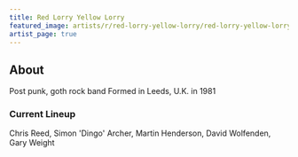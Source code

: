 ```yaml
---
title: Red Lorry Yellow Lorry
featured_image: artists/r/red-lorry-yellow-lorry/red-lorry-yellow-lorry.jpg
artist_page: true
---
```

## About

Post punk, goth rock band
Formed in Leeds, U.K. in 1981

### Current Lineup

Chris Reed, Simon 'Dingo' Archer, Martin Henderson, David Wolfenden, Gary Weight

